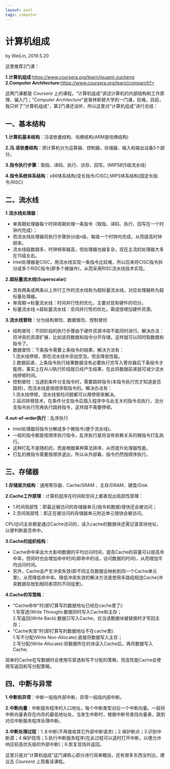 ```yaml
---
layout: post
tags: computer
---
```


# 计算机组成
by WeiLin, 2019.5.20  

这里推荐2门课：  

**1.计算机组成**:https://www.coursera.org/learn/jisuanji-zucheng  
**2.Computer Architecture**:https://www.coursera.org/learn/comparch?=

这两门课都是 _Coursera_ 上的课程。“计算机组成”讲述计算机的内部结构和工作原理，偏入门；“_Computer Architecture_”是普林斯顿大学的一门课，较难。目前，我只听了“计算机组成”，第2门课还没听，所以这里对“计算机组成”进行总结：

## 一、基本结构
**1.计算机基本结构**：冯诺依曼结构、哈佛结构(ARM是哈佛结构) 

**2.冯.诺依曼结构**：把计算机分为运算器、控制器、存储器、输入和输出设备5个部分。  

**3.指令执行步骤**：取指、译码、执行、访存、回写。(MIPS的5级流水线)

**4.指令系统体系结构**：x86体系结构(变长指令/CISC),MIPS体系结构(固定长指令/RISC)  

## 二、流水线
**1.流水线处理器**：
- 单周期处理器每个时钟周期处理一条指令（取指、译码、执行、回写在一个时钟内完成）；
- 而流水线处理器将执行步骤拆分成n级，每级一个时钟内完成，从而提高时钟频率。  
- 流水线级数越多，时钟频率越高，但处理器也越复杂，现在主流的处理器大多在15级左右。
- Intel处理器是CISC，用流水线实现一条指令比较难，所以后来将CISC指令拆分成多个RISC指令(即多个微操作)，从而采用RISC流水线技术实现。

**2.超标量流水线(Superscalar)**:
- 具有两条或两条以上并行工作的流水线称为超标量流水线，对应处理器称为超标量处理器。
- 单周期->标量流水线：时间并行性的优化，主要对现有硬件的切分。
- 标量流水线->超标量流水线：空间并行性的优化，需成倍增加硬件资源。

**3.流水线冒险**：分为结构冒险、数据冒险、控制冒险
- 结构冒险：不同阶段的执行步骤由于硬件资源冲突不能同时进行。解决办法：将冲突的资源扩展，比如说将数据和指令分开存储，这样就可以同时取数据和指令了。
- 数据冒险：下条指令需要上条指令的结果，解决方法有：  
1.流水线停顿，即在流水线中添加空泡，但会降低性能。  
2.数据前递，上条指令执行结果数据没有必要执行完写入寄存器后下条指令才能用，事实上在ALU执行阶段就已经产生结果，在此将数据前递就可减少流水线停顿时间。
- 控制冒险：当遇到条件分支指令时，需要跳转指令(本指令执行完才知道是否跳转)，而流水线是按顺序取指令的。解决办法有：  
1.流水线停顿，流水线冒险问题都可以用停顿来解决。  
2.延迟转移技术，在条件分支指令后插入程序中与此无关的指令去执行，当分支指令执行完再执行跳转指令，这样就不需要停顿。

**4.out-of-order执行**：乱序执行
- Intel处理器将指令分解成多个微指令(便于流水线)。
- 一般的指令都是按顺序执行指令，乱序执行是将没有依赖关系的微指令打乱执行。
- 这种打乱不是随机的，而是根据某种算法排序，从而提升处理器性能。
- 打乱的微指令需要按顺序退出，所以从外部看，指令仍然按顺序执行。

## 三、存储器
**1.存储层次结构**：通用寄存器、Cache/SRAM 、主存/DRAM、硬盘/Disk

**2.Cache工作原理**：计算机程序在时间和空间上都表现出局部性原理：
- 1.时间局部性：即最近被访问的存储器单元(指令和数据)很快还会被访问；
- 2.空间局部性：即正在被访问的存储器单元附近单元很快会被访问。

CPU访问主存都是通过Cache访问的，读入cache的数据块还需记录其块地址，以便判断是否命中。

**3.Cache的组织结构**：
- Cache命中率会大大影响数据的平均访问时间，提高Cache的容量可以提高命中率，但同时也会增加命中时间(即命中的话，访问数据的时间)，从而增加平均访问时间。
- 另外，Cache会产生冲突失效(即不同主存数据会映射到同一个Cache单元里)，从而降低命中率。降低冲突失效的解决方法是使用多路组相连Cache(冲突数据存放到相同表项的不同组里)。

**4.Cache的写策略**：
- "Cache命中"时(即打算写的数据地址已经在cache里了):  
1.写穿透(Write Through):数据同时写入Cache和主存；  
2.写返回(Write Back):数据只写入Cache，仅当该数据块被替换时才写回主存；
- “Cache失效”时(即打算写的数据地址不在cache里):  
1.写不分配(Write Non-Allocate):直接将数据写入主存；  
2.写分配(Write Allocate):将数据所在的块读入Cache后，再将数据写入Cache;  

简单的Cache在写数据时会使用写穿透和写不分配的策略，而高性能Cache会使用写返回和写分配策略。

## 四、中断与异常
**1.中断和异常**：中断一般指外部中断，异常一般指内部中断。

**2.中断向量**：中断服务程序的入口地址，每个中断类型对应一个中断向量。一般将中断向量表存在内存的最低地址处，当发生中断时，根据中断号查找向量表，跳到对应中断服务程序处理中断。

**3.中断处理过程**：1.关中断(不再接收其它外部中断请求)；2.保护断点；3.识别中断源；4.保护现场；5.执行中断服务程序(在此过程可以适时打开中断，以便允许响应较高优先级的外部中断)；6.恢复现场并返回。

这里只是对“计算机组成”这门课核心部分进行简单概括，还有很多东西没列出，建议去 _Coursera_ 上观看该课程。

